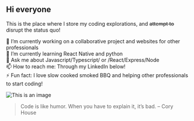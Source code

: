 ## Hi everyone 
This is the place where I store my coding explorations, and ~~attempt to~~ disrupt the status quo!

🔭  I’m currently working on a collaborative project and websites for other professionals  
🌱  I’m currently learning React Native and python  
💬  Ask me about Javascript/Typescript/ or /React/Express/Node  
📫  How to reach me: Through my LinkedIn below!  
⚡  Fun fact: I love slow cooked smoked BBQ and helping other professionals to start coding!  

![This is an image](https://camo.githubusercontent.com/a493f6833f99fb3c85788d6d9305e6b7a42b838e5ee5d138fd9a8214a7e77472/68747470733a2f2f696d672e736869656c64732e696f2f62616467652f6c696e6b6564696e2d2532333030373742352e7376673f267374796c653d666f722d7468652d6261646765266c6f676f3d6c696e6b6564696e266c6f676f436f6c6f723d7768697465)

>Code is like humor. When you have to explain it, it’s bad. – Cory House

